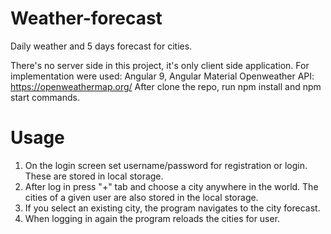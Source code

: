 # Weather-forecast
Daily weather and 5 days forecast for cities. 

There's no server side in this project, it's only client side application.
For implementation were used: Angular 9, Angular Material
Openweather API: https://openweathermap.org/
After clone the repo, run npm install and npm start commands.

# Usage
1. On the login screen set username/password for registration or login. These are stored in local storage.
2. After log in press "+" tab and choose a city anywhere in the world. The cities of a given user are also stored in the local storage. 
3. If you select an existing city, the program navigates to the city forecast. 
4. When logging in again the program reloads the cities for user.
